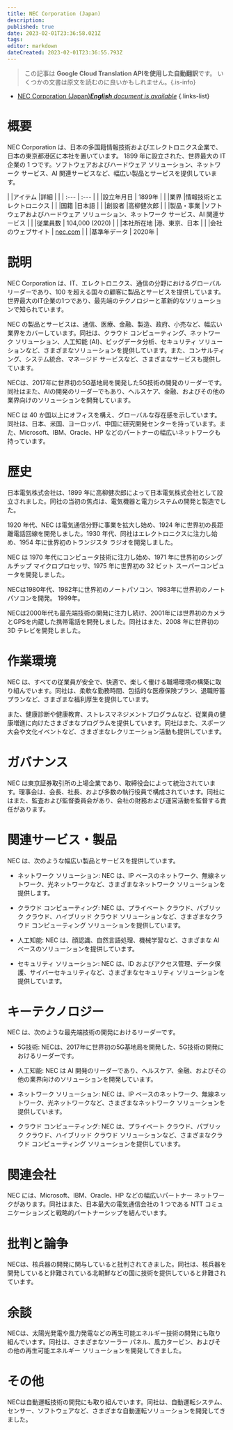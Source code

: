 ```yaml
---
title: NEC Corporation (Japan)
description: 
published: true
date: 2023-02-01T23:36:58.021Z
tags: 
editor: markdown
dateCreated: 2023-02-01T23:36:55.793Z
---
```


> この記事は **Google Cloud Translation APIを使用した自動翻訳**です。
いくつかの文書は原文を読むのに良いかもしれません。{.is-info}



- [NEC Corporation (Japan)***English** document is available*](/en/Knowledge-base/Dictionary/Company/nec-corporation-japan)
{.links-list}


# 概要
NEC Corporation は、日本の多国籍情報技術およびエレクトロニクス企業で、日本の東京都港区に本社を置いています。 1899 年に設立された、世界最大の IT 企業の 1 つです。ソフトウェアおよびハードウェア ソリューション、ネットワーク サービス、AI 関連サービスなど、幅広い製品とサービスを提供しています。

| |アイテム |詳細 |
| | :--- | :--- |
| |設立年月日 | 1899年 |
| |業界 |情報技術とエレクトロニクス |
| |国籍 |日本語 |
| |創設者 |高柳健次郎 |
| |製品・事業 |ソフトウェアおよびハードウェア ソリューション、ネットワーク サービス、AI 関連サービス |
| |従業員数 | 104,000 (2020) |
| |本社所在地 |港、東京、日本 |
| |会社のウェブサイト | [nec.com](https://www.nec.com/) |
| |基準年データ | 2020年 |

# 説明
NEC Corporation は、IT、エレクトロニクス、通信の分野におけるグローバル リーダーであり、100 を超える国々の顧客に製品とサービスを提供しています。世界最大のIT企業の1つであり、最先端のテクノロジーと革新的なソリューションで知られています。

NEC の製品とサービスは、通信、医療、金融、製造、政府、小売など、幅広い業界をカバーしています。同社は、クラウド コンピューティング、ネットワーク ソリューション、人工知能 (AI)、ビッグデータ分析、セキュリティ ソリューションなど、さまざまなソリューションを提供しています。また、コンサルティング、システム統合、マネージド サービスなど、さまざまなサービスも提供しています。

NECは、2017年に世界初の5G基地局を開発した5G技術の開発のリーダーです。同社はまた、AIの開発のリーダーでもあり、ヘルスケア、金融、およびその他の業界向けのソリューションを開発しています。

NEC は 40 か国以上にオフィスを構え、グローバルな存在感を示しています。同社は、日本、米国、ヨーロッパ、中国に研究開発センターを持っています。また、Microsoft、IBM、Oracle、HP などのパートナーの幅広いネットワークも持っています。

# 歴史
日本電気株式会社は、1899 年に高柳健次郎によって日本電気株式会社として設立されました。同社の当初の焦点は、電気機器と電力システムの開発と製造でした。

1920 年代、NEC は電気通信分野に事業を拡大し始め、1924 年に世界初の長距離電話回線を開発しました。1930 年代、同社はエレクトロニクスに注力し始め、1954 年に世界初のトランジスタ ラジオを開発しました。

NEC は 1970 年代にコンピュータ技術に注力し始め、1971 年に世界初のシングルチップ マイクロプロセッサ、1975 年に世界初の 32 ビット スーパーコンピュータを開発しました。

NECは1980年代、1982年に世界初のノートパソコン、1983年に世界初のノートパソコンを開発。 1999年。

NECは2000年代も最先端技術の開発に注力し続け、2001年には世界初のカメラとGPSを内蔵した携帯電話を開発しました。同社はまた、2008 年に世界初の 3D テレビを開発しました。

# 作業環境
NEC は、すべての従業員が安全で、快適で、楽しく働ける職場環境の構築に取り組んでいます。同社は、柔軟な勤務時間、包括的な医療保険プラン、退職貯蓄プランなど、さまざまな福利厚生を提供しています。

また、健康診断や健康教育、ストレスマネジメントプログラムなど、従業員の健康増進に向けたさまざまなプログラムを提供しています。同社はまた、スポーツ大会や文化イベントなど、さまざまなレクリエーション活動も提供しています。

# ガバナンス
NEC は東京証券取引所の上場企業であり、取締役会によって統治されています。理事会は、会長、社長、および多数の執行役員で構成されています。同社にはまた、監査および監督委員会があり、会社の財務および運営活動を監督する責任があります。

# 関連サービス・製品
NEC は、次のような幅広い製品とサービスを提供しています。

- ネットワーク ソリューション: NEC は、IP ベースのネットワーク、無線ネットワーク、光ネットワークなど、さまざまなネットワーク ソリューションを提供します。

- クラウド コンピューティング: NEC は、プライベート クラウド、パブリック クラウド、ハイブリッド クラウド ソリューションなど、さまざまなクラウド コンピューティング ソリューションを提供しています。

- 人工知能: NEC は、顔認識、自然言語処理、機械学習など、さまざまな AI ベースのソリューションを提供しています。

- セキュリティ ソリューション: NEC は、ID およびアクセス管理、データ保護、サイバーセキュリティなど、さまざまなセキュリティ ソリューションを提供しています。

# キーテクノロジー
NEC は、次のような最先端技術の開発におけるリーダーです。

- 5G技術: NECは、2017年に世界初の5G基地局を開発した、5G技術の開発におけるリーダーです。

- 人工知能: NEC は AI 開発のリーダーであり、ヘルスケア、金融、およびその他の業界向けのソリューションを開発しています。

- ネットワーク ソリューション: NEC は、IP ベースのネットワーク、無線ネットワーク、光ネットワークなど、さまざまなネットワーク ソリューションを提供しています。

- クラウド コンピューティング: NEC は、プライベート クラウド、パブリック クラウド、ハイブリッド クラウド ソリューションなど、さまざまなクラウド コンピューティング ソリューションを提供しています。

# 関連会社
NEC には、Microsoft、IBM、Oracle、HP などの幅広いパートナー ネットワークがあります。同社はまた、日本最大の電気通信会社の 1 つである NTT コミュニケーションズと戦略的パートナーシップを結んでいます。

# 批判と論争
NECは、核兵器の開発に関与していると批判されてきました。同社は、核兵器を開発していると非難されている北朝鮮などの国に技術を提供していると非難されています。

# 余談
NECは、太陽光発電や風力発電などの再生可能エネルギー技術の開発にも取り組んでいます。同社は、さまざまなソーラー パネル、風力タービン、およびその他の再生可能エネルギー ソリューションを開発してきました。

# その他
NECは自動運転技術の開発にも取り組んでいます。同社は、自動運転システム、センサー、ソフトウェアなど、さまざまな自動運転ソリューションを開発してきました。